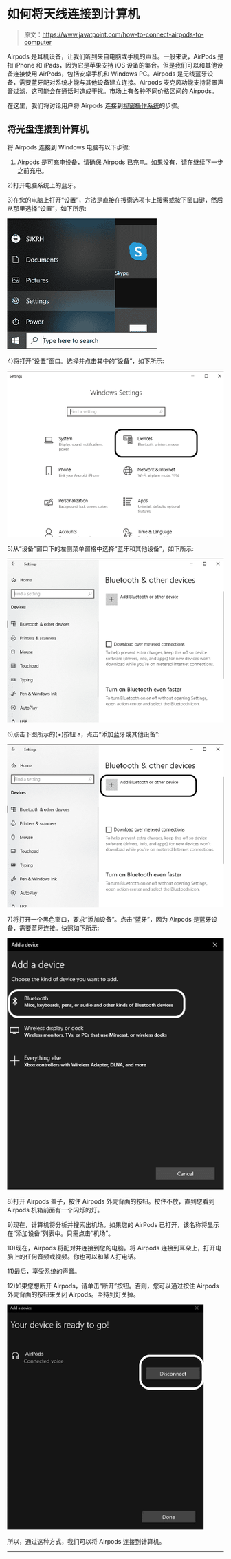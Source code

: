 # 如何将天线连接到计算机

> 原文：<https://www.javatpoint.com/how-to-connect-airpods-to-computer>

Airpods 是耳机设备，让我们听到来自电脑或手机的声音。一般来说，AirPods 是指 iPhone 和 iPads，因为它是苹果支持 iOS 设备的集合。但是我们可以和其他设备连接使用 AirPods，包括安卓手机和 Windows PC。Airpods 是无线蓝牙设备，需要蓝牙配对系统才能与其他设备建立连接。Airpods 麦克风功能支持背景声音过滤，这可能会在通话时造成干扰。市场上有各种不同价格区间的 Airpods。

在这里，我们将讨论用户将 Airpods 连接到[视窗操作系统](https://www.javatpoint.com/windows)的步骤。

## 将光盘连接到计算机

将 Airpods 连接到 Windows 电脑有以下步骤:

1) Airpods 是可充电设备，请确保 Airpods 已充电。如果没有，请在继续下一步之前充电。

2)打开电脑系统上的蓝牙。

3)在您的电脑上打开“设置”，方法是直接在搜索选项卡上搜索或按下窗口键，然后从那里选择“设置”，如下所示:

![How To Connect Airpods To Computer](img/aaa64ad254316f038436872687aaf16c.png)

4)将打开“设置”窗口。选择并点击其中的“设备”，如下所示:

![How To Connect Airpods To Computer](img/f13c6e232f61f42b31b5e4c937ee1602.png)

5)从“设备”窗口下的左侧菜单窗格中选择“蓝牙和其他设备”，如下所示:

![How To Connect Airpods To Computer](img/427115db649107d4f734e94d0b82fd35.png)

6)点击下图所示的(+)按钮 a，点击“添加蓝牙或其他设备”:

![How To Connect Airpods To Computer](img/ec91ed5b36f0940a971d4e529acfcc7d.png)

7)将打开一个黑色窗口，要求“添加设备”。点击“蓝牙”，因为 Airpods 是蓝牙设备，需要蓝牙连接。快照如下所示:

![How To Connect Airpods To Computer](img/f6a3dc0fdf7582ab022768870d1c5a7e.png)

8)打开 Airpods 盖子，按住 Airpods 外壳背面的按钮。按住不放，直到您看到 Airpods 机箱前面有一个闪烁的灯。

9)现在，计算机将分析并搜索出机场。如果您的 AirPods 已打开，该名称将显示在“添加设备”列表中。只需点击“机场”。

10)现在，Airpods 将配对并连接到您的电脑。将 Airpods 连接到耳朵上，打开电脑上的任何音频或视频。你也可以和某人打电话。

11)最后，享受系统的声音。

12)如果您想断开 Airpods，请单击“断开”按钮。否则，您可以通过按住 Airpods 外壳背面的按钮来关闭 Airpods。坚持到灯关掉。

![How To Connect Airpods To Computer](img/1a2373c1dd4e419e5793d399a5585d7b.png)

所以，通过这种方式，我们可以将 Airpods 连接到计算机。

* * *